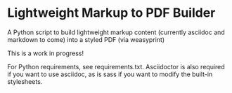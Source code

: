 # Lightweight Markup to PDF Builder

A Python script to build lightweight markup content (currently asciidoc and markdown to come) into a styled PDF (via weasyprint)

This is a work in progress! 

For Python requirements, see requirements.txt. Asciidoctor is also required if you want to use asciidoc, as is sass if you want to modify the built-in stylesheets.

<!---

New edge case for quotes:

"Or maybe whoever he’s sleeping with will be there and will distract him. I wonder who it is. ([.inline-instruction]#Pauses#.) I wonder. ([.inline-instruction]#Pauses#.) And who am I sleeping with? Someone, sometimes."

-->